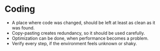  # Coding
 
 - A place where code was changed, should be left at least as clean as it was found.
 - Copy-pasting creates redundancy, so it should be used carefully.
 - Optimization can be done, when performance becomes a problem.
 - Verify every step, if the environment feels unknown or shaky.
